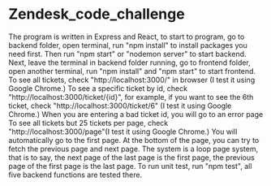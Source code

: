 # Zendesk_code_challenge

The program is written in Express and React, to start to program, go to backend folder, open terminal, run "npm install" to install packages you need first. Then run "npm start" or "nodemon server" to start backend.
Next, leave the terminal in backend folder running, go to frontend folder, open another terminal, run "npm install" and "npm start" to start frontend.
To see all tickets, check "http://localhost:3000/" in browser (I test it using Google Chrome.)
To see a specific ticket by id, check "http://localhost:3000/ticket/{id}", for example, if you want to see the 6th ticket, check "http://localhost:3000/ticket/6" (I test it using Google Chrome.) When you are entering a bad ticket id, you will go to an error page
To see all tickets but 25 tickets per page, check "http://localhost:3000/page"(I test it using Google Chrome.) You will automatically go to the first page. At the bottom of the page, you can try to fetch the previous page and next page. The system is a loop page system, that is to say, the next page of the last page is the first page, the previous page of the first page is the last page.
To run unit test, run "npm test", all five backend functions are tested there.

